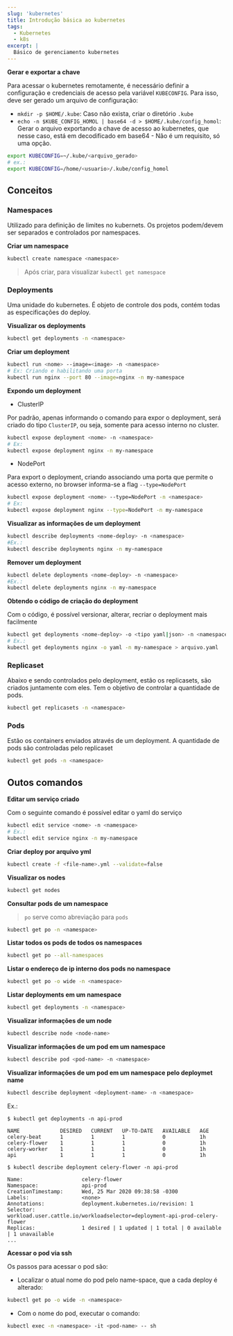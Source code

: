 ```yaml
---
slug: 'kubernetes'
title: Introdução básica ao kubernetes
tags: 
  - Kubernetes
  - k8s
excerpt: |
  Básico de gerenciamento kubernetes
---
```


**Gerar e exportar a chave**

Para acessar o kubernetes remotamente, é necessário definir a configuração e credenciais de acesso pela variável `KUBECONFIG`. Para isso, deve ser gerado um arquivo de configuração:

- `mkdir -p $HOME/.kube`: Caso não exista, criar o diretório `.kube`
- `echo -n $KUBE_CONFIG_HOMOL | base64 -d > $HOME/.kube/config_homol`: Gerar o arquivo exportando a chave de acesso ao kubernetes, que nesse caso, está em decodificado em base64 - Não é um requisito, só uma opção. 

```bash
export KUBECONFIG=~/.kube/<arquivo_gerado>
# ex.:
export KUBECONFIG=/home/<usuario>/.kube/config_homol
```

## Conceitos

### Namespaces

Utilizado para definição de limites no kubernets. Os projetos podem/devem ser separados e controlados por namespaces.

**Criar um namespace**

```bash
kubectl create namespace <namespace>
```

> Após criar, para visualizar `kubectl get namespace`

### Deployments

Uma unidade do kubernetes. É objeto de controle dos pods, contém todas as especificações do deploy.

**Visualizar os deployments**

```bash
kubectl get deployments -n <namespace>
```
**Criar um deployment**

```bash
kubectl run <nome> --image=<image> -n <namespace> 
# Ex: Criando e habilitando uma porta
kubectl run nginx --port 80 --image=nginx -n my-namespace 
```

**Expondo um deployment**

- ClusterIP

Por padrão, apenas informando o comando para expor o deployment, será criado do tipo `ClusterIP`, ou seja, somente para acesso interno no cluster.

```bash
kubectl expose deployment <nome> -n <namespace> 
# Ex:
kubectl expose deployment nginx -n my-namespace
```

- NodePort

Para export o deployment, criando associando uma porta que permite o acesso externo, no browser informa-se a flag `--type=NodePort`

```bash
kubectl expose deployment <nome> --type=NodePort -n <namespace> 
# Ex:
kubectl expose deployment nginx --type=NodePort -n my-namespace
```

**Visualizar as informações de um deployment**

```bash
kubectl describe deployments <nome-deploy> -n <namespace>
#Ex.:
kubectl describe deployments nginx -n my-namespace
```

**Remover um deployment**

```bash
kubectl delete deployments <nome-deploy> -n <namespace>
#Ex.:
kubectl delete deployments nginx -n my-namespace
```

**Obtendo o código de criação do deployment**

Com o código, é possível versionar, alterar, recriar o deployment mais facilmente

```bash
kubectl get deployments <nome-deploy> -o <tipo yaml|json> -n <namespace> > arquivo.<typo>
# Ex.:
kubectl get deployments nginx -o yaml -n my-namespace > arquivo.yaml
```

### Replicaset

Abaixo e sendo controlados pelo deployment, estão os replicasets, são criados juntamente com eles. Tem o objetivo de controlar a quantidade de pods.

```bash
kubectl get replicasets -n <namespace>
```

### Pods

Estão os containers enviados através de um deployment. A quantidade de pods são controladas pelo replicaset

```bash
kubectl get pods -n <namespace>
```

## Outos comandos

**Editar um serviço criado**

Com o seguinte comando é possível editar o yaml do serviço

```bash
kubectl edit service <nome> -n <namespace>
# Ex.:
kubectl edit service nginx -n my-namespace
```

**Criar deploy por arquivo yml**

```bash
kubectl create -f <file-name>.yml --validate=false
```

**Visualizar os nodes**

```bash
kubectl get nodes
```

**Consultar pods de um namespace**

> `po` serve como abreviação para `pods`

```bash
kubectl get po -n <namespace>
```

**Listar todos os pods de todos os namespaces**

```bash
kubectl get po --all-namespaces
```

**Listar o endereço de ip interno dos pods no namespace**

```bash
kubectl get po -o wide -n <namespace>
```

**Listar deployments em um namespace**

```bash
kubectl get deployments -n <namespace>
```

**Visualizar informações de um node**

```bash
kubectl describe node <node-name>
```

**Visualizar informações de um pod em um namespace**

```bash
kubectl describe pod <pod-name> -n <namespace>
```

**Visualizar informações de um pod em um namespace pelo deploymet name**

```bash
kubectl describe deployment <deployment-name> -n <namespace>
```

Ex.:

```
$ kubectl get deployments -n api-prod

NAME             DESIRED   CURRENT   UP-TO-DATE   AVAILABLE   AGE
celery-beat      1         1         1            0           1h
celery-flower    1         1         1            0           1h
celery-worker    1         1         1            0           1h
api              1         1         1            0           1h

$ kubectl describe deployment celery-flower -n api-prod

Name:                   celery-flower
Namespace:              api-prod
CreationTimestamp:      Wed, 25 Mar 2020 09:38:58 -0300
Labels:                 <none>
Annotations:            deployment.kubernetes.io/revision: 1
Selector:               workload.user.cattle.io/workloadselector=deployment-api-prod-celery-flower
Replicas:               1 desired | 1 updated | 1 total | 0 available | 1 unavailable
...
```

**Acessar o pod via ssh**

Os passos para acessar o pod são:

- Localizar o atual nome do pod pelo name-space, que a cada deploy é alterado:

```bash
kubectl get po -o wide -n <namespace>
```

- Com o nome do pod, executar o comando:

```bash
kubectl exec -n <namespace> -it <pod-name> -- sh
```
